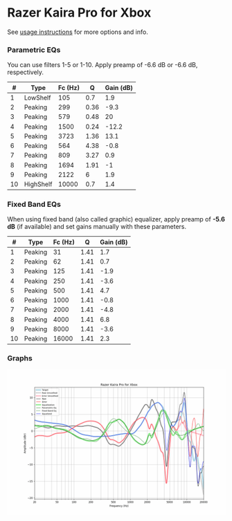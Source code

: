 # Razer Kaira Pro for Xbox
See [usage instructions](https://github.com/jaakkopasanen/AutoEq#usage) for more options and info.

### Parametric EQs
You can use filters 1-5 or 1-10. Apply preamp of -6.6 dB or -6.6 dB, respectively.

|   # | Type      |   Fc (Hz) |    Q |   Gain (dB) |
|-----|-----------|-----------|------|-------------|
|   1 | LowShelf  |       105 | 0.7  |         1.9 |
|   2 | Peaking   |       299 | 0.36 |        -9.3 |
|   3 | Peaking   |       579 | 0.48 |        20   |
|   4 | Peaking   |      1500 | 0.24 |       -12.2 |
|   5 | Peaking   |      3723 | 1.36 |        13.1 |
|   6 | Peaking   |       564 | 4.38 |        -0.8 |
|   7 | Peaking   |       809 | 3.27 |         0.9 |
|   8 | Peaking   |      1694 | 1.91 |        -1   |
|   9 | Peaking   |      2122 | 6    |         1.9 |
|  10 | HighShelf |     10000 | 0.7  |         1.4 |

### Fixed Band EQs
When using fixed band (also called graphic) equalizer, apply preamp of **-5.6 dB** (if available) and set gains manually with these parameters.

|   # | Type    |   Fc (Hz) |    Q |   Gain (dB) |
|-----|---------|-----------|------|-------------|
|   1 | Peaking |        31 | 1.41 |         1.7 |
|   2 | Peaking |        62 | 1.41 |         0.7 |
|   3 | Peaking |       125 | 1.41 |        -1.9 |
|   4 | Peaking |       250 | 1.41 |        -3.6 |
|   5 | Peaking |       500 | 1.41 |         4.7 |
|   6 | Peaking |      1000 | 1.41 |        -0.8 |
|   7 | Peaking |      2000 | 1.41 |        -4.8 |
|   8 | Peaking |      4000 | 1.41 |         6.8 |
|   9 | Peaking |      8000 | 1.41 |        -3.6 |
|  10 | Peaking |     16000 | 1.41 |         2.3 |

### Graphs
![](./Razer%20Kaira%20Pro%20for%20Xbox.png)
